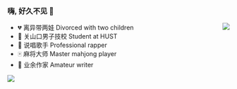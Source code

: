 ### 嗨, 好久不见 👋


<a href="https://github.com/DingjieFu">
<img align="right" src="https://github-readme-stats.vercel.app/api?username=DingjieFu&theme=dracula&hide_title=true&show_icons=true&icon_color=a7535a&text_color=474b4c&bg_color=ffffff">
</a>

- :broken_heart: 离异带两娃 Divorced with two children  
- :school: 关山口男子技校 Student at HUST
- :microphone: 说唱歌手 Professional rapper
- :mahjong: 麻将大师 Master mahjong player
- :scroll: 业余作家 Amateur writer

<a>
<img src="https://github-readme-activity-graph.cyclic.app/graph?username=DingjieFu&theme=dracula&hide_title=true">
</a>
